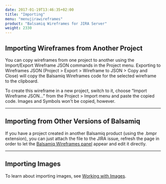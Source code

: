 ```yaml
---
date: 2017-01-19T13:46:35+02:00
title: "Importing"
menu: "menujirawireframes"
product: "Balsamiq Wireframes for JIRA Server"
weight: 2330
---
```


## Importing Wireframes from Another Project

You can copy wireframes from one project to another using the Import/Export Wireframe JSON commands in the Project menu. Exporting to Wireframes JSON (Project > Export > Wireframe to JSON > Copy and Close) will copy the Balsamiq Wireframes code for the selected wireframe to the clipboard.

To create this wireframe in a new project, switch to it, choose “Import Wireframe JSON…” from the Project > Import menu and paste the copied code. Images and Symbols won't be copied, however.

* * *

## Importing from Other Versions of Balsamiq

If you have a project created in another Balsamiq product (using the .bmpr extension), you can just attach the file to the JIRA issue, refresh the page in order to let the [Balsamiq Wireframes panel](../intro/#using-the-balsamiq-wireframes-panel) appear and edit it directly.

* * *

## Importing Images

To learn about importing images, see [Working with Images](../images/).
